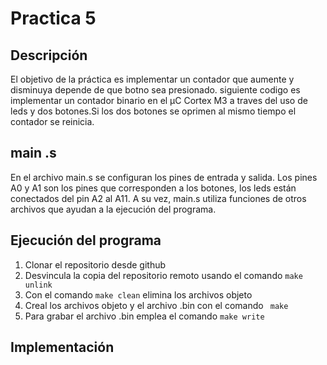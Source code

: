 # Practica 5
## Descripción 
El objetivo de la práctica es implementar un contador que aumente y disminuya depende de que botno sea presionado. siguiente codigo es implementar un contador binario en el µC Cortex M3 a traves del uso de leds y dos botones.Si los dos botones se oprimen al mismo tiempo el contador se reinicia. 
## main .s 
En el archivo main.s se configuran los pines de entrada y salida. Los pines A0 y A1 son los pines que corresponden a los botones, los leds están conectados del pin A2 al A11. 
A su vez, main.s utiliza funciones de otros archivos que ayudan a la ejecución del programa. 


## Ejecución del programa 
1. Clonar el repositorio desde github 
2. Desvincula la copia del repositorio remoto usando el comando ` make unlink `
3. Con el comando ` make clean ` elimina los archivos objeto 
4. Creal los archivos objeto y el archivo .bin con el comando ` make`
5. Para grabar el archivo .bin emplea el comando ` make write `

## Implementación  
